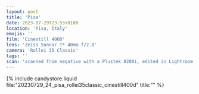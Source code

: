 ```yaml
---
layout: post
title: 'Pisa'
date: 2023-07-29T23:53+0100
location: 'Pisa, Italy'
emojis: ''
film: 'Cinestill 400D'
lens: 'Zeiss Sonnar T* 40mm f/2.8'
camera: 'Rollei 35 Classic'
tags: ''
scan: 'scanned from negative with a Plustek 8200i, edited in Lightroom'
---
```


{% include candystore.liquid file:"20230729_24_pisa_rollei35classic_cinestill400d" title:"" %}

